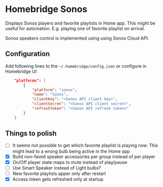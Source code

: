 # Homebridge Sonos


Displays Sonos players and favorite playlists in Home app. This might be useful for automation. E.g. playing one of favorite playlist on arrival.


Sonos speakers control is implemented using using Sonos Cloud API.


## Configuration

Add following lines to the `~/.homebridge/config.json` or configure in Homebridge UI

```json
	"platforms": [
		{
			"platform": "sonos",
			"name": "Sonos",
			"clientKey": "<Sonos API client key>",
			"clientSecret": "<Sonos API client secret>",
			"refreshToken": "<Sonos API refresh token>"
		}
	]
```

## Things to polish

- [ ] It seems not possible to get which favorite playlist is playing now. This might lead to a wrong bulb being active in the Home app
- [x] Build non-faved speaker accessories per group instead of per player
- [x] On/Off player state maps to mute instead of play/pause
- [ ] Use Smart Speaker instead of Light bulbs?
- [ ] New favorite playlists apper only after restart
- [x] Access token gets refreshed only at startup
